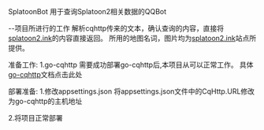 SplatoonBot
用于查询Splatoon2相关数据的QQBot

--项目所进行的工作
解析cqhttp传来的文本，确认查询的内容，直接将[splatoon2.ink](https://https://splatoon2.ink/)的内容直接返回。
所用的地图名词，图片均为[splatoon2.ink](https://https://splatoon2.ink/)站点所提供。

准备工作:
1.go-cqhttp
需要成功部署go-cqhttp后,本项目从可以正常工作。
具体[go-cqhttp](https://github.com/Mrs4s/go-cqhttp)文档点击此处


部署准备:
1.修改appsettings.json
将appsettings.json文件中的CqHttp.URL修改为go-cqhttp的主机地址

2.将项目正常部署


